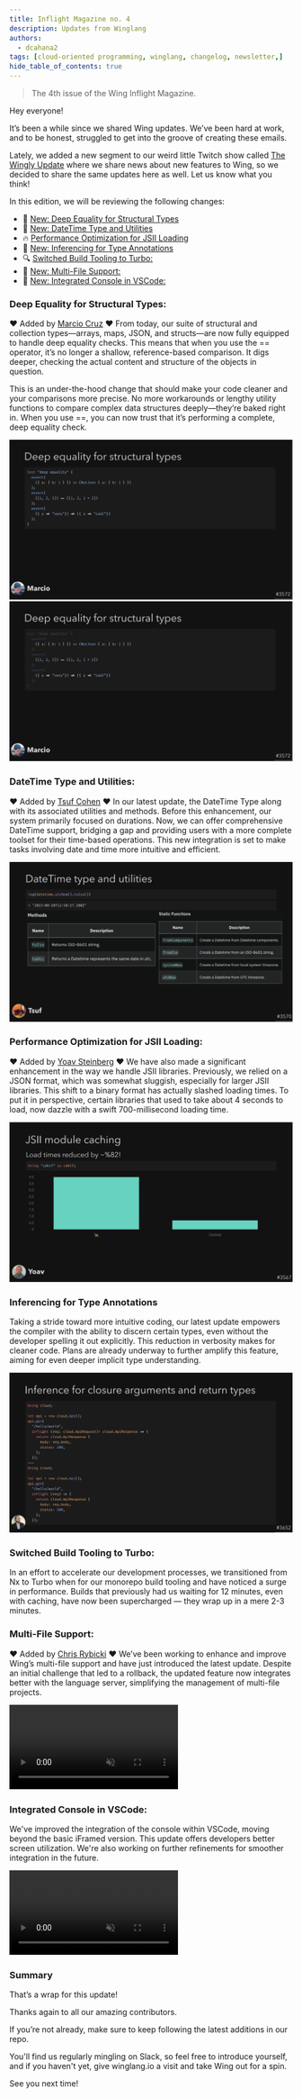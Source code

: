 ```yaml
---
title: Inflight Magazine no. 4
description: Updates from Winglang
authors: 
  - dcahana2
tags: [cloud-oriented programming, winglang, changelog, newsletter,]
hide_table_of_contents: true
---
```

> The 4th issue of the Wing Inflight Magazine.
> <!--truncate-->

Hey everyone!

It’s been a while since we shared Wing updates. We’ve been hard at work, and to be honest, struggled to get into the groove of creating these emails.

Lately, we added a new segment to our weird little Twitch show called [The Wingly Update](https://www.youtube.com/playlist?list=PL-P8v-FRassZBWsNoSafL_ReO0JO0xJVm) where we share news about new features to Wing, so we decided to share the same updates here as well. Let us know what you think!


In this edition, we will be reviewing the following changes:

- 🚀 [New: Deep Equality for Structural Types](#deep-equality-for-structural-types)
- 🚀 [New: DateTime Type and Utilities](#datetime-type-and-utilities)
- 🔥 [Performance Optimization for JSII Loading](#performance-optimization-for-jsii-loading)
- 🚀 [New: Inferencing for Type Annotations](#inferencing-for-type-annotations)
- 🔍 [Switched Build Tooling to Turbo:](#switched-build-tooling-to-turbo)
- 🚀 [New: Multi-File Support:](#multi-file-support)
- 🚀 [New: Integrated Console in VSCode:](#integrated-console-in-vscode)


### Deep Equality for Structural Types:
❤️ Added by [Marcio Cruz](https://github.com/marciocadev) ❤️
From today, our suite of structural and collection types—arrays, maps, JSON, and structs—are now fully equipped to handle deep equality checks. This means that when you use the == operator, it’s no longer a shallow, reference-based comparison. It digs deeper, checking the actual content and structure of the objects in question.

This is an under-the-hood change that should make your code cleaner and your comparisons more precise. No more workarounds or lengthy utility functions to compare complex data structures deeply—they’re baked right in. When you use ==, you can now trust that it’s performing a complete, deep equality check.


![deep_equality1](./assets/deep_equality1.png)
![deep_equality2](./assets/deep_equality2.png)


### DateTime Type and Utilities:
❤️ Added by [Tsuf Cohen](https://github.com/tsuf239) ❤️
In our latest update, the DateTime Type along with its associated utilities and methods. Before this enhancement, our system primarily focused on durations. Now, we can offer comprehensive DateTime support, bridging a gap and providing users with a more complete toolset for their time-based operations. This new integration is set to make tasks involving date and time more intuitive and efficient.

![datetime-type](./assets/2023-08-30-magazine-004/datetime.png)

### Performance Optimization for JSII Loading: 
❤️ Added by [Yoav Steinberg](https://github.com/yoav-steinberg) ❤️ 
We have also made a significant enhancement in the way we handle JSII libraries. Previously, we relied on a JSON format, which was somewhat sluggish, especially for larger JSII libraries. This shift to a binary format has actually slashed loading times. To put it in perspective, certain libraries that used to take about 4 seconds to load, now dazzle with a swift 700-millisecond loading time.

![JSII-module](./assets/2023-08-30-magazine-004/jsii-caching.png)

### Inferencing for Type Annotations

Taking a stride toward more intuitive coding, our latest update empowers the compiler with the ability to discern certain types, even without the developer spelling it out explicitly. This reduction in verbosity makes for cleaner code. Plans are already underway to further amplify this feature, aiming for even deeper implicit type understanding.

![inference-closure-arguments](./assets/2023-08-30-magazine-004/arg-inference.png)


### Switched Build Tooling to Turbo: 

In an effort to accelerate our development processes, we transitioned from Nx to Turbo when for our monorepo build tooling and have noticed a surge in performance. Builds that previously had us waiting for 12 minutes, even with caching, have now been supercharged — they wrap up in a mere 2-3 minutes.



### Multi-File Support: 
❤️ Added by [Chris Rybicki](https://github.com/Chriscbr) ❤️
We’ve been working to enhance and improve Wing’s multi-file support and have just introduced the latest update. Despite an initial challenge that led to a rollback, the updated feature now integrates better with the language server, simplifying the management of multi-file projects.

<video autoplay muted loop>
  <source src="./assets/2023-08-30-magazine-004/multi-file-errors.mp4" type="video/mp4">
</video>

### Integrated Console in VSCode: 

We've improved the integration of the console within VSCode, moving beyond the basic iFramed version. This update offers developers better screen utilization. We're also working on further refinements for smoother integration in the future.

<video autoplay muted loop>
  <source src="https://github.com/winglang/wing/assets/5547636/0a787216-8c10-48d8-b42b-7d1020c85c9d" type="video/mp4">
</video>

### Summary
That’s a wrap for this update!

Thanks again to all our amazing contributors.

If you’re not already, make sure to keep following the latest additions in our repo.

You'll find us regularly mingling on Slack, so feel free to introduce yourself, and if you haven't yet, give winglang.io a visit and take Wing out for a spin.

See you next time!


